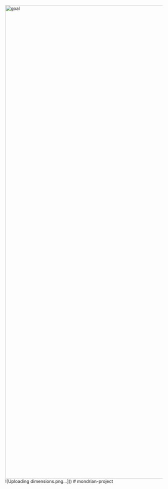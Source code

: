 <img width="1512" alt="goal" src="https://github.com/LucianaBritoDev/mondrian-project/assets/137358768/b5bb1bba-9bd1-45f3-83d8-cd0675af014f">
![Uploading dimensions.png…]()
# mondrian-project
